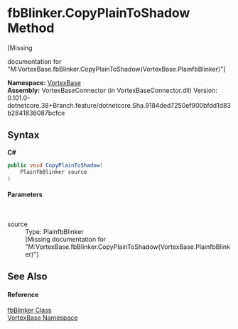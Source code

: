 # fbBlinker.CopyPlainToShadow Method 
 

\[Missing <summary> documentation for "M:VortexBase.fbBlinker.CopyPlainToShadow(VortexBase.PlainfbBlinker)"\]

**Namespace:**&nbsp;<a href="N_VortexBase.md">VortexBase</a><br />**Assembly:**&nbsp;VortexBaseConnector (in VortexBaseConnector.dll) Version: 0.101.0-dotnetcore.38+Branch.feature/dotnetcore.Sha.9184ded7250ef900bfdd1d83b2841836087bcfce

## Syntax

**C#**<br />
``` C#
public void CopyPlainToShadow(
	PlainfbBlinker source
)
```


#### Parameters
&nbsp;<dl><dt>source</dt><dd>Type: PlainfbBlinker<br />\[Missing <param name="source"/> documentation for "M:VortexBase.fbBlinker.CopyPlainToShadow(VortexBase.PlainfbBlinker)"\]</dd></dl>

## See Also


#### Reference
<a href="T_VortexBase_fbBlinker.md">fbBlinker Class</a><br /><a href="N_VortexBase.md">VortexBase Namespace</a><br />